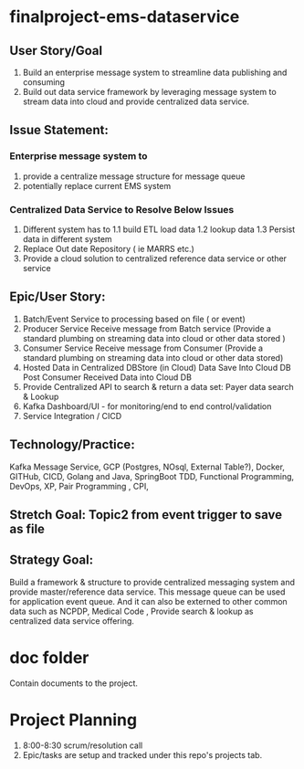 # finalproject-ems-dataservice

## User Story/Goal
1. Build an enterprise message system to streamline data publishing and consuming 
2. Build out data service framework by leveraging message system to stream data into cloud and provide centralized data service.

## Issue Statement:  
### Enterprise message system to 
1. provide a centralize message structure for message queue
2. potentially replace current EMS system 

### Centralized Data Service to Resolve Below Issues
1.  Different system has to 
    1.1 build ETL load data 
    1.2 lookup data 
    1.3 Persist data in different system
2.  Replace Out date Repository  ( ie MARRS etc.)
3.  Provide a cloud solution to centralized reference data service or other service

## Epic/User Story: 
1. Batch/Event Service to processing based on file ( or event)   
2. Producer Service	Receive message from Batch service 	(Provide a standard plumbing on streaming data into cloud or other data stored )	
3. Consumer Service	Receive message from Consumer (Provide a standard plumbing on streaming data into cloud or other data stored)
4. Hosted Data in Centralized DBStore (in Cloud)  Data Save Into Cloud DB	Post Consumer Received Data into Cloud DB	
5. Provide Centralized API to search & return a data set: Payer data search & Lookup
6. Kafka Dashboard/UI - for monitoring/end to end control/validation 		
7. Service Integration / CICD			

## Technology/Practice:  
Kafka Message Service, GCP (Postgres, NOsql, External Table?), Docker, GITHub, CICD, Golang and Java, SpringBoot
TDD, Functional Programming, DevOps, XP, Pair Programming , CPI, 

## Stretch Goal: Topic2 from event trigger to save as file

## Strategy Goal: 
Build a framework & structure to provide centralized messaging system and provide master/reference data service. 
This message queue can be used for application event queue. 
And it can also be externed to other common data such as  NCPDP,  Medical Code , Provide search & lookup as centralized data service offering.

# doc folder 
Contain documents to the project.

# Project Planning
1. 8:00-8:30 scrum/resolution call
2. Epic/tasks are setup and tracked under this repo's projects tab.

